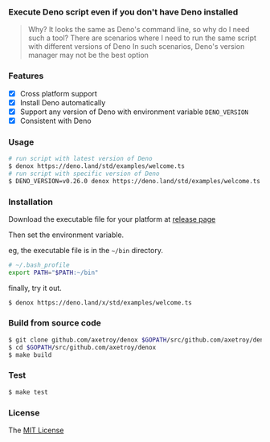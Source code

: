 ### Execute Deno script even if you don't have Deno installed

> Why? It looks the same as Deno's command line, so why do I need such a tool?
> There are scenarios where I need to run the same script with different versions of Deno
> In such scenarios, Deno's version manager may not be the best option

### Features

- [x] Cross platform support
- [x] Install Deno automatically
- [x] Support any version of Deno with environment variable `DENO_VERSION`
- [x] Consistent with Deno

### Usage

```bash
# run script with latest version of Deno
$ denox https://deno.land/std/examples/welcome.ts
# run script with specific version of Deno
$ DENO_VERSION=v0.26.0 denox https://deno.land/std/examples/welcome.ts
```

### Installation


Download the executable file for your platform at [release page](https://github.com/axetroy/denox/releases)

Then set the environment variable.

eg, the executable file is in the `~/bin` directory.

```bash
# ~/.bash_profile
export PATH="$PATH:~/bin"
```

finally, try it out.

```bash
$ denox https://deno.land/x/std/examples/welcome.ts
```

### Build from source code

```bash
$ git clone github.com/axetroy/denox $GOPATH/src/github.com/axetroy/denox
$ cd $GOPATH/src/github.com/axetroy/denox
$ make build
```

### Test

```bash
$ make test
```

### License

The [MIT License](LICENSE)